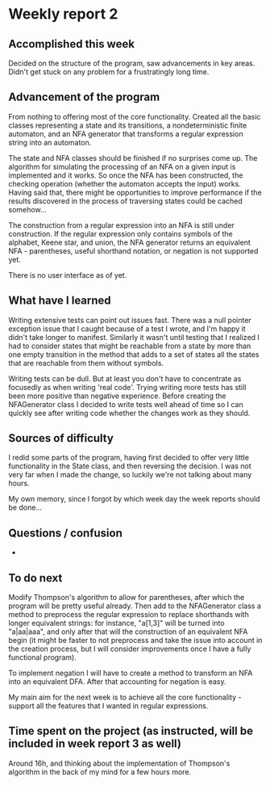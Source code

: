 Weekly report 2
===============


Accomplished this week
----------------------
Decided on the structure of the program, saw advancements in key areas. Didn't get stuck on any problem for a frustratingly long time.



Advancement of the program
--------------------------
From nothing to offering most of the core functionality. Created all the basic classes representing a state and its transitions, a nondeterministic finite automaton, and an NFA generator that transforms a regular expression string into an automaton. 

The state and NFA classes should be finished if no surprises come up. The algorithm for simulating the processing of an NFA on a given input is implemented and it works. So once the NFA has been constructed, the checking operation (whether the automaton accepts the input) works. Having said that, there might be opportunities to improve performance if the results discovered in the process of traversing states could be cached somehow... 

The construction from a regular expression into an NFA is still under construction. If the regular expression only contains symbols of the alphabet, Keene star, and union, the NFA generator returns an equivalent NFA - parentheses, useful shorthand notation, or negation is not supported yet. 

There is no user interface as of yet. 

What have I learned
-------------------

Writing extensive tests can point out issues fast. There was a null pointer exception issue that I caught because of a test I wrote, and I'm happy it didn't take longer to manifest. Similarly it wasn't until testing that I realized I had to consider states that might be reachable from a state by more than one empty transition in the method that adds to a set of states all the states that are reachable from them without symbols. 

Writing tests can be dull. But at least you don't have to concentrate as focusedly as when writing 'real code'. Trying writing more tests has still been more positive than negative experience. Before creating the NFAGenerator class I decided to write tests well ahead of time so I can quickly see after writing code whether the changes work as they should. 


Sources of difficulty
---------------------

I redid some parts of the program, having first decided to offer very little functionality in the State class, and then reversing the decision. I was not very far when I made the change, so luckily we're not talking about many hours. 

My own memory, since I forgot by which week day the week reports should be done... 

Questions / confusion
---------------------
-

To do next
----------
Modify Thompson's algorithm to allow for parentheses, after which the program will be pretty useful already. Then add to the NFAGenerator class a method to preprocess the regular expression to replace shorthands with longer equivalent strings: for instance, "a[1,3]" will be turned into "a|aa|aaa", and only after that will the construction of an equivalent NFA begin (it might be faster to not preprocess and take the issue into account in the creation process, but I will consider improvements once I have a fully functional program).

To implement negation I will have to create a method to transform an NFA into an equivalent DFA. After that accounting for negation is easy. 

My main aim for the next week is to achieve all the core functionality - support all the features that I wanted in regular expressions. 


Time spent on the project (as instructed, will be included in week report 3 as well)
------------------------------------------------------------------------------------

Around 16h, and thinking about the implementation of Thompson's algorithm in the back of my mind for a few hours more. 